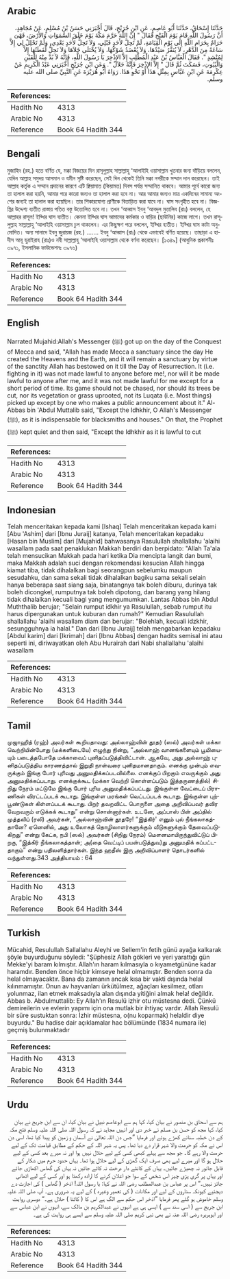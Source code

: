 ## Arabic


<div dir="rtl" lang="ar" style={{fontSize:'larger',backgroundColor:'#f8f9fa',padding:20}}>
حَدَّثَنَا إِسْحَاقُ، حَدَّثَنَا أَبُو عَاصِمٍ، عَنِ ابْنِ جُرَيْجٍ، قَالَ أَخْبَرَنِي حَسَنُ بْنُ مُسْلِمٍ، عَنْ مُجَاهِدٍ، أَنَّ رَسُولَ اللَّهِ قَامَ يَوْمَ الْفَتْحِ فَقَالَ ‏"‏ إِنَّ اللَّهَ حَرَّمَ مَكَّةَ يَوْمَ خَلَقَ السَّمَوَاتِ وَالأَرْضَ، فَهْىَ حَرَامٌ بِحَرَامِ اللَّهِ إِلَى يَوْمِ الْقِيَامَةِ، لَمْ تَحِلَّ لأَحَدٍ قَبْلِي، وَلاَ تَحِلُّ لأَحَدٍ بَعْدِي، وَلَمْ تَحْلِلْ لِي إِلاَّ سَاعَةً مِنَ الدَّهْرِ، لاَ يُنَفَّرُ صَيْدُهَا، وَلاَ يُعْضَدُ شَوْكُهَا، وَلاَ يُخْتَلَى خَلاَهَا وَلاَ تَحِلُّ لُقَطَتُهَا إِلاَّ لِمُنْشِدٍ ‏"‏‏.‏ فَقَالَ الْعَبَّاسُ بْنُ عَبْدِ الْمُطَّلِبِ إِلاَّ الإِذْخِرَ يَا رَسُولَ اللَّهِ، فَإِنَّهُ لاَ بُدَّ مِنْهُ لِلْقَيْنِ وَالْبُيُوتِ، فَسَكَتَ ثُمَّ قَالَ ‏"‏ إِلاَّ الإِذْخِرَ فَإِنَّهُ حَلاَلٌ ‏"‏‏.‏ وَعَنِ ابْنِ جُرَيْجٍ أَخْبَرَنِي عَبْدُ الْكَرِيمِ عَنْ عِكْرِمَةَ عَنِ ابْنِ عَبَّاسٍ بِمِثْلِ هَذَا أَوْ نَحْوِ هَذَا‏.‏ رَوَاهُ أَبُو هُرَيْرَةَ عَنِ النَّبِيِّ صلى الله عليه وسلم‏.‏
</div>
<div style={{backgroundColor:'#f8f9fa',padding:20, marginBottom: 10}}><table> <thead> <tr> <th>References:</th> <th></th> </tr> </thead> <tbody><tr><td>Hadith No</td><td>4313</td></tr><tr><td>Arabic No</td><td>4313</td></tr><tr><td>Reference</td><td>Book 64 Hadith 344</td></tr></tbody></table></div>

## Bengali


<div dir="ltr" lang="bn" style={{fontSize:'larger',backgroundColor:'#f8f9fa',padding:20}}>
মুজাহিদ (রহ.) হতে বর্ণিত যে, মক্কা বিজয়ের দিন রাসূলুল্লাহ সাল্লাল্লাহু ‘আলাইহি ওয়াসাল্লাম খুতবার জন্য দাঁড়িয়ে বললেন, যেদিন আল্লাহ সমুদয় আসমান ও যমীন সৃষ্টি করেছেন, সেই দিন থেকেই তিনি মক্কা নগরীকে সম্মান দান করেছেন। তাই আল্লাহ কর্তৃক এ সম্মান প্রদানের কারণে এটি ক্বিয়ামাত (কিয়ামত) দিবস পর্যন্ত সম্মানিত থাকবে। আমার পূর্বে কারো জন্য তা হালাল করা হয়নি, আমার পরে কারো জন্যও তা হালাল করা হবে না। আর আমার জন্যও মাত্র একদিনের সামান্য অংশের জন্যই তা হালাল করা হয়েছিল। তার শিকারযোগ্য প্রাণীকে বিতাড়িত করা যাবে না। ঘাস সংগৃহীত হবে না। বিজ্ঞপ্তির উদ্দেশ্য ব্যতীত রাস্তায় পতিত বস্তু উত্তোলিত হবে না। তখন ‘আব্বাস ইবনু ‘আবদুল মুত্তালিব (রাঃ) বললেন, হে আল্লাহর রাসূল! ইয্খির ঘাস ব্যতীত। কেননা ইয্খির ঘাস আমাদের কর্মকার ও বাড়ির (ছাউনির) কাজে লাগে। তখন রাসূলুল্লাহ সাল্লাল্লাহু ‘আলাইহি ওয়াসাল্লাম চুপ থাকলেন। এর কিছুক্ষণ পরে বললেন, ইয্খির ব্যতীত। ইয্খির ঘাস কাটা অনুমোদিত। অন্য সানাদে ইবনু জুরায়জ (রহ.) ....... ইবনু ‘আব্বাস (রাঃ) থেকে এভাবেই বর্ণিত হয়েছে। তাছাড়া এ হাদীস আবূ হুরাইরাহ (রাঃ)ও নবী সাল্লাল্লাহু ‘আলাইহি ওয়াসাল্লাম থেকে বর্ণনা করেছেন। [১৩৪৯] (আধুনিক প্রকাশনীঃ ৩৯৭১, ইসলামিক ফাউন্ডেশনঃ ৩৯৭৬)
</div>
<div style={{backgroundColor:'#f8f9fa',padding:20, marginBottom: 10}}><table> <thead> <tr> <th>References:</th> <th></th> </tr> </thead> <tbody><tr><td>Hadith No</td><td>4313</td></tr><tr><td>Arabic No</td><td>4313</td></tr><tr><td>Reference</td><td>Book 64 Hadith 344</td></tr></tbody></table></div>

## English


<div dir="ltr" lang="en" style={{fontSize:'larger',backgroundColor:'#f8f9fa',padding:20}}>
Narrated Mujahid:Allah's Messenger (ﷺ) got up on the day of the Conquest of Mecca and said, "Allah has made Mecca a sanctuary since the day He created the Heavens and the Earth, and it will remain a sanctuary by virtue of the sanctity Allah has bestowed on it till the Day of Resurrection. It (i.e. fighting in it) was not made lawful to anyone before me!, nor will it be made lawful to anyone after me, and it was not made lawful for me except for a short period of time. Its game should not be chased, nor should its trees be cut, nor its vegetation or grass uprooted, not its Luqata (i.e. Most things) picked up except by one who makes a public announcement about it." Al-Abbas bin 'Abdul Muttalib said, "Except the Idhkhir, O Allah's Messenger (ﷺ), as it is indispensable for blacksmiths and houses." On that, the Prophet (ﷺ) kept quiet and then said, "Except the Idhkhir as it is lawful to cut
</div>
<div style={{backgroundColor:'#f8f9fa',padding:20, marginBottom: 10}}><table> <thead> <tr> <th>References:</th> <th></th> </tr> </thead> <tbody><tr><td>Hadith No</td><td>4313</td></tr><tr><td>Arabic No</td><td>4313</td></tr><tr><td>Reference</td><td>Book 64 Hadith 344</td></tr></tbody></table></div>

## Indonesian


<div dir="ltr" lang="id" style={{fontSize:'larger',backgroundColor:'#f8f9fa',padding:20}}>
Telah menceritakan kepada kami [Ishaq] Telah menceritakan kepada kami [Abu 'Ashim] dari [Ibnu Juraij] katanya, Telah menceritakan kepadaku [Hasan bin Muslim] dari [Mujahid] bahwasanya Rasulullah shallallahu 'alaihi wasallam pada saat penaklukan Makkah berdiri dan berpidato: "Allah Ta'ala telah mensucikan Makkah pada hari ketika Dia mencipta langit dan bumi, maka Makkah adalah suci dengan rekomendasi kesucian Allah hingga kiamat tiba, tidak dihalalkan bagi seorangpun sebelumku maupun sesudahku, dan sama sekali tidak dihalalkan bagiku sama sekali selain hanya beberapa saat siang saja, binatangnya tak boleh diburu, durinya tak boleh dicongkel, rumputnya tak boleh dipotong, dan barang yang hilang tidak dihalalkan kecuali bagi yang mengumumkan. Lantas Abbas bin Abdul Muththalib berujar; "Selain rumput idkhir ya Rasulullah, sebab rumput itu harus dipergunakan untuk kuburan dan rumah?" Kemudian Rasulullah shallallahu 'alaihi wasallam diam dan berujar: "Bolehlah, kecuali idzkhir, sesungguhnya ia halal." Dan dari [Ibnu Juraij] telah mengabarkan kepadaku [Abdul karim] dari [Ikrimah] dari [Ibnu Abbas] dengan hadits semisal ini atau seperti ini, diriwayatkan oleh Abu Hurairah dari Nabi shallallahu 'alaihi wasallam
</div>
<div style={{backgroundColor:'#f8f9fa',padding:20, marginBottom: 10}}><table> <thead> <tr> <th>References:</th> <th></th> </tr> </thead> <tbody><tr><td>Hadith No</td><td>4313</td></tr><tr><td>Arabic No</td><td>4313</td></tr><tr><td>Reference</td><td>Book 64 Hadith 344</td></tr></tbody></table></div>

## Tamil


<div dir="ltr" lang="ta" style={{fontSize:'larger',backgroundColor:'#f8f9fa',padding:20}}>
முஜாஹித் (ரஹ்) அவர்கள் கூறியதாவது: அல்லாஹ்வின் தூதர் (ஸல்) அவர்கள் மக்கா வெற்றியின்போது (மக்களிடையே) எழுந்து நின்று, “அல்லாஹ் வானங்களையும் பூமியையும் படைத்தபோதே மக்காவைப் புனிதப்படுத்திவிட்டான். ஆகவே, அது அல்லாஹ் புனிதப்படுத்திய காரணத்தால் இறுதி நாள்வரை புனிதமானதாகும். எனக்கு முன்பும் எவருக்கும் இங்கு போர் புரிவது அனுமதிக்கப்படவில்லை. எனக்குப் பிறகும் எவருக்கும் அது அனுமதிக்கப்படாது. எனக்குக்கூட (மக்கா வெற்றி கொள்ளப்படும் இத்தருணத்தில்) சிறிது நேரம் மட்டுமே இங்கு போர் புரிய அனுமதிக்கப்பட்டது. இங்குள்ள வேட்டைப் பிராணிகள் விரட்டப்படக் கூடாது. இங்குள்ள மரங்கள் வெட்டப்படக் கூடாது. இங்குள்ள புற்பூண்டுகள் கிள்ளப்படக் கூடாது. பிறர் தவறவிட்ட பொருளை அதை அறிவிப்பவர் தவிர வேறவரும் எடுக்கக் கூடாது” என்று சொன்னார்கள். உடனே, அப்பாஸ் பின் அப்தில் முத்தலிப் (ரலி) அவர்கள், “அல்லாஹ்வின் தூதரே! “இத்கிர்' எனும் புல் நீங்கலாகத்தானே? ஏனெனில், அது உலோகத் தொழிலாளர்களுக்கும் வீடுகளுக்கும் தேவைப்படுகிறது” என்று கேட்க, நபி (ஸல்) அவர்கள் (சிறிது நேரம்) மௌனமாயிருந்துவிட்டுப் பிறகு, “இத்கிர் நீங்கலாகத்தான்; அ(தை வெட்டிப் பயன்படுத்துவ)து அனுமதிக் கப்பட்டதாகும்” என்று பதிலளித்தார்கள். இந்த ஹதீஸ் இரு அறிவிப்பாளர் தொடர்களில் வந்துள்ளது.343 அத்தியாயம் : 64
</div>
<div style={{backgroundColor:'#f8f9fa',padding:20, marginBottom: 10}}><table> <thead> <tr> <th>References:</th> <th></th> </tr> </thead> <tbody><tr><td>Hadith No</td><td>4313</td></tr><tr><td>Arabic No</td><td>4313</td></tr><tr><td>Reference</td><td>Book 64 Hadith 344</td></tr></tbody></table></div>

## Turkish


<div dir="ltr" lang="tr" style={{fontSize:'larger',backgroundColor:'#f8f9fa',padding:20}}>
Mücahid, Resulullah Sallallahu Aleyhi ve Sellem'in fetih günü ayağa kalkarak şöyle buyurduğunu söyledi: "Şüphesiz Allah gökleri ve yeri yarattığı gün Mekke'yi baram kılmıştır. Allah'ın haram kılmasıyla o kıyametgününe kadar haramdır. Benden önce hiçbir kimseye helal olmamıştır. Benden sonra da helal olmayacaktır. Bana da zamanın ancak kısa bir vakti dışında helal kılınmamıştır. Onun av hayvanları ürkütülmez, ağaçları kesilmez, otları yolunmaz, ilan etmek maksadıyla alan dışında yitiğini almak hela! değildir. Abbas b. Abdulmuttalib: Ey Allah'ın Resulü izhir otu müstesna dedi. Çünkü demireilerin ve evlerin yapımı için ona mutlak bir ihtiyaç vardır. Allah Resulü bir süre sustuktan sonra: İzhir müstesna, o(nu koparmak) helaldir diye buyurdu." Bu hadise dair açıklamalar hac bölümünde (1834 numara ile) geçmiş bulunmaktadır
</div>
<div style={{backgroundColor:'#f8f9fa',padding:20, marginBottom: 10}}><table> <thead> <tr> <th>References:</th> <th></th> </tr> </thead> <tbody><tr><td>Hadith No</td><td>4313</td></tr><tr><td>Arabic No</td><td>4313</td></tr><tr><td>Reference</td><td>Book 64 Hadith 344</td></tr></tbody></table></div>

## Urdu


<div dir="rtl" lang="ur" style={{fontSize:'larger',backgroundColor:'#f8f9fa',padding:20}}>
ہم سے اسحاق بن منصور نے بیان کیا، کہا ہم سے ابوعاصم نبیل نے بیان کیا، ان سے ابن جریج نے بیان کیا، کہا مجھ کو حسن بن مسلم نے خبر دی اور انہیں مجاہد نے کہ رسول اللہ صلی اللہ علیہ وسلم فتح مکہ کے دن خطبہ سنانے کھڑے ہوئے اور فرمایا ”جس دن اللہ تعالیٰ نے آسمان و زمین کو پیدا کیا تھا، اسی دن اس نے مکہ کو حرمت والا شہر قرار دے دیا تھا۔ پس یہ شہر اللہ کے حکم کے مطابق قیامت تک کے لیے حرمت والا رہے گا۔ جو مجھ سے پہلے کبھی کسی کے لیے حلال نہیں ہوا اور نہ میرے بعد کسی کے لیے حلال ہو گا اور میرے لیے بھی صرف ایک گھڑی کے لیے حلال ہوا تھا۔ یہاں حدود حرم میں شکار کے قابل جانور نہ چھیڑے جائیں۔ یہاں کے کانٹے دار درخت نہ کاٹے جائیں نہ یہاں کی گھاس اکھاڑی جائے اور یہاں پر گری پڑی چیز اس شخص کے سوا جو اعلان کرنے کا ارادہ رکھتا ہو اور کسی کے لیے اٹھانی جائز نہیں۔“ اس پر عباس بن عبدالمطلب رضی اللہ نے کہا: یا رسول اللہ! اذخر ( گھاس ) کی اجازت دے دیجئیے کیونکہ سناروں کے لیے اور مکانات ( کی تعمیر وغیرہ ) کے لیے یہ ضروری ہے۔ آپ صلی اللہ علیہ وسلم خاموش ہو گئے پھر فرمایا ”اذخر اس حکم سے الگ ہے اس کا ( کاٹنا ) حلال ہے۔“ دوسری روایت ابن جریج سے ( اسی سند سے ) ایسی ہی ہے انہوں نے عبدالکریم بن مالک سے، انہوں نے ابن عباس سے اور ابوہریرہ رضی اللہ عنہ نے بھی نبی کریم صلی اللہ علیہ وسلم سے ایسے ہی روایت کی ہے۔
</div>
<div style={{backgroundColor:'#f8f9fa',padding:20, marginBottom: 10}}><table> <thead> <tr> <th>References:</th> <th></th> </tr> </thead> <tbody><tr><td>Hadith No</td><td>4313</td></tr><tr><td>Arabic No</td><td>4313</td></tr><tr><td>Reference</td><td>Book 64 Hadith 344</td></tr></tbody></table></div>